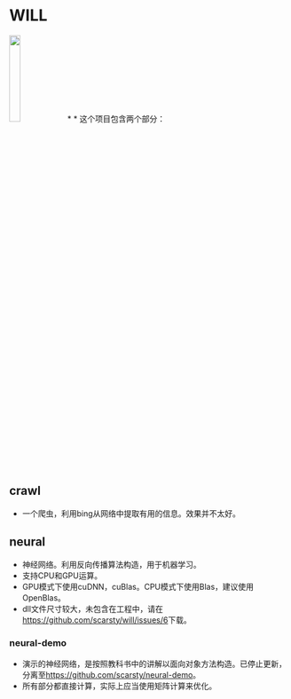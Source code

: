 # WILL
<img src='https://raw.githubusercontent.com/scarsty/will/master/logo-will.png' width = '20%'/>
* <https://scarsty.gitbooks.io/will/content/>
* 这个项目包含两个部分：

## crawl
* 一个爬虫，利用bing从网络中提取有用的信息。效果并不太好。

## neural
* 神经网络。利用反向传播算法构造，用于机器学习。
* 支持CPU和GPU运算。
* GPU模式下使用cuDNN，cuBlas。CPU模式下使用Blas，建议使用OpenBlas。
* dll文件尺寸较大，未包含在工程中，请在<https://github.com/scarsty/will/issues/6>下载。

### neural-demo
* 演示的神经网络，是按照教科书中的讲解以面向对象方法构造。已停止更新，分离至<https://github.com/scarsty/neural-demo>。
* 所有部分都直接计算，实际上应当使用矩阵计算来优化。
